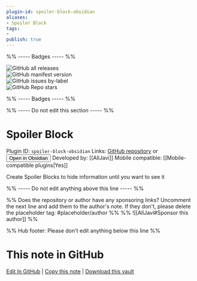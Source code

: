 ```yaml
---
plugin-id: spoiler-block-obsidian
aliases:
- Spoiler Block
tags: 
- 
publish: true
---
```


%% ----- Badges ----- %%

![GitHub all releases](https://img.shields.io/github/downloads/AllJavi/spoiler-block-obsidian/total?color=573E7A&logo=github&style=for-the-badge)   
![GitHub manifest version](https://img.shields.io/github/manifest-json/v/AllJavi/spoiler-block-obsidian?color=573E7A&logo=github&style=for-the-badge)   
![GitHub issues by-label](https://img.shields.io/github/issues/AllJavi/spoiler-block-obsidian/help%20wanted?color=573E7A&logo=github&style=for-the-badge)   
![GitHub Repo stars](https://img.shields.io/github/stars/AllJavi/spoiler-block-obsidian?color=573E7A&logo=github&style=for-the-badge)

%% ----- Badges ----- %%

%% ----- Do not edit this section ----- %%

# Spoiler Block

Plugin ID: `spoiler-block-obsidian`
Links: [GitHub repository](https://github.com/AllJavi/spoiler-block-obsidian) or [<button id=HH>Open in Obsidian</button>](obsidian://show-plugin?id=spoiler-block-obsidian)
Developed by: [[AllJavi]]
Mobile compatible: [[Mobile-compatible plugins|Yes]]

Create Spoiler Blocks to hide information until you want to see it

%% ----- Do not edit anything above this line ----- %% 

%% Does the repository or author have any sponsoring links? Uncomment the next line and add them to the author's note. If they don't, please delete the placeholder tag: #placeholder/author %%
%% ![[AllJavi#Sponsor this author]] %%

%% Hub footer: Please don't edit anything below this line %%

# This note in GitHub

<span class="git-footer">[Edit In GitHub](https://github.dev/obsidian-community/obsidian-hub/blob/main/02%20-%20Community%20Expansions/02.05%20All%20Community%20Expansions/Plugins/spoiler-block-obsidian.md "git-hub-edit-note") | [Copy this note](https://raw.githubusercontent.com/obsidian-community/obsidian-hub/main/02%20-%20Community%20Expansions/02.05%20All%20Community%20Expansions/Plugins/spoiler-block-obsidian.md "git-hub-copy-note") | [Download this vault](https://github.com/obsidian-community/obsidian-hub/archive/refs/heads/main.zip "git-hub-download-vault") </span>
